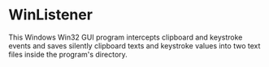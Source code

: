 # WinListener

This Windows Win32 GUI program intercepts clipboard and keystroke events and saves silently clipboard texts and keystroke values into two text files inside the program's directory.
